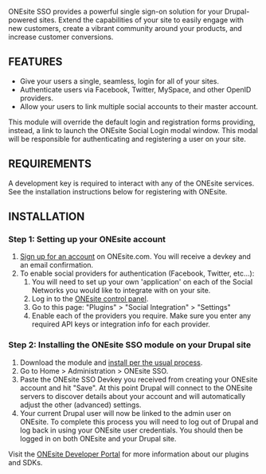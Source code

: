 ONEsite SSO provides a powerful single sign-on solution for your Drupal-powered sites. Extend the capabilities of your site to easily engage with new customers, create a vibrant community around your products, and increase customer conversions.

FEATURES
--------
* Give your users a single, seamless, login for all of your sites.
* Authenticate users via Facebook, Twitter, MySpace, and other OpenID providers.
* Allow your users to link multiple social accounts to their master account.

This module will override the default login and registration forms providing, instead, a link to launch the ONEsite Social Login modal window. This modal will be responsible for authenticating and registering a user on your site.

REQUIREMENTS
------------
A development key is required to interact with any of the ONEsite services. See the installation instructions below for registering with ONEsite.


INSTALLATION
------------
### Step 1: Setting up your ONEsite account
1. [Sign up for an account](http://www.onesite.com/node/ssoSignup) on ONEsite.com.
   You will receive a devkey and an email confirmation.
2. To enable social providers for authentication (Facebook, Twitter, etc…):
	1. You will need to set up your own 'application' on each of the
	   Social Networks you would like to integrate with on your site.
	2. Log in to the [ONEsite control panel](https://admin.onesite.com).
	3. Go to this page: "Plugins" > "Social Integration" > "Settings"
	4. Enable each of the providers you require. Make sure you enter any
	   required API keys or integration info for each provider.
	   

### Step 2: Installing the ONEsite SSO module on your Drupal site
1. Download the module and
   <a href="http://drupal.org/documentation/install/modules-themes/modules-7">install per the usual process</a>.
2. Go to Home > Administration > ONEsite SSO.
3. Paste the ONEsite SSO Devkey you received from creating your ONEsite account and hit "Save". At this point Drupal will connect to the ONEsite servers to discover details about your account and will automatically adjust the other (advanced) settings.
4. Your current Drupal user will now be linked to the admin user on ONEsite. To complete this process you will need to log out of Drupal and log back in using your ONEsite user credentials. You should then be logged in on both ONEsite and your Drupal site.

Visit the [ONEsite Developer Portal](http://developer.onesite.com) for more information about our plugins and SDKs.